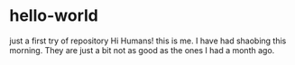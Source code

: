 # hello-world
just a first try of repository
Hi Humans! this is me. 
I have had shaobing this morning. They are just a bit not as good as the ones I had a month ago.
